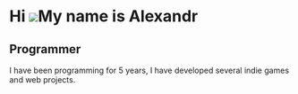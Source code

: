 Hi ![](https://user-images.githubusercontent.com/18350557/176309783-0785949b-9127-417c-8b55-ab5a4333674e.gif)My name is Alexandr
================================================================================================================================

Programmer
----------

I have been programming for 5 years, I have developed several indie games and web projects.
